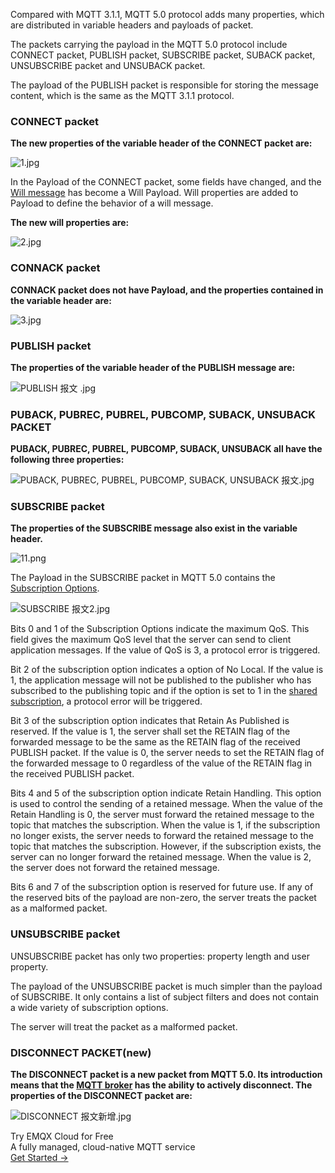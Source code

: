 Compared with MQTT 3.1.1, MQTT 5.0 protocol adds many properties, which are distributed in variable headers and payloads of packet.

The packets carrying the payload in the MQTT 5.0 protocol include CONNECT packet, PUBLISH packet, SUBSCRIBE packet, SUBACK packet, UNSUBSCRIBE packet and UNSUBACK packet.

The payload of the PUBLISH packet is responsible for storing the message content, which is the same as the MQTT 3.1.1 protocol.

### CONNECT packet

**The new properties of the variable header of the CONNECT packet are:**

![1.jpg](https://assets.emqx.com/images/52a7175d131df25693c1498c3f287658.jpg)

In the Payload of the CONNECT packet, some fields have changed, and the [Will message](https://www.emqx.com/en/blog/use-of-mqtt-will-message) has become a Will Payload. Will properties are added to Payload to define the behavior of a will message.

**The new will properties are:**

![2.jpg](https://assets.emqx.com/images/29880f8724b075a58f27caca155c4b9a.jpg)

### CONNACK packet

**CONNACK packet does not have Payload, and the properties contained in the variable header are:**

![3.jpg](https://assets.emqx.com/images/247af99b45d686958b8ca509be45aa6c.jpg)


### PUBLISH packet

**The properties of the variable header of the PUBLISH message are:**

![PUBLISH 报文  .jpg](https://assets.emqx.com/images/804db596039856802b2073d95f4779a9.jpg)



### PUBACK, PUBREC, PUBREL, PUBCOMP, SUBACK, UNSUBACK PACKET

**PUBACK, PUBREC, PUBREL, PUBCOMP, SUBACK, UNSUBACK all have the following three properties:**

![PUBACK, PUBREC, PUBREL, PUBCOMP, SUBACK, UNSUBACK 报文.jpg](https://assets.emqx.com/images/d5fa746bdd091a885b2560884d6da0fc.jpg)


### SUBSCRIBE packet

**The properties of the SUBSCRIBE message also exist in the variable header.**

![11.png](https://assets.emqx.com/images/b6b2ae013d4ca398689f9e87bc3ea536.png)


The Payload in the SUBSCRIBE packet in MQTT 5.0 contains the [Subscription Options](https://www.emqx.com/en/blog/subscription-identifier-and-subscription-options).

![SUBSCRIBE 报文2.jpg](https://assets.emqx.com/images/a019ca4b636fc8782087c8174854945c.jpg)



Bits 0 and 1 of the Subscription Options indicate the maximum QoS. This field gives the maximum QoS level that the server can send to client application messages. If the value of QoS  is 3, a protocol error is triggered.

Bit 2 of the subscription option indicates a option of No Local. If the value is 1, the application message will not be published to the publisher who has subscribed to the publishing topic and if the option is set to 1 in the [shared subscription](https://www.emqx.com/en/blog/introduction-to-mqtt5-protocol-shared-subscription), a protocol error will be triggered.

Bit 3 of the subscription option indicates that Retain As Published is reserved. If the value is 1, the server shall set the RETAIN flag of the forwarded message to be the same as the RETAIN flag of the received PUBLISH packet. If the value is 0, the server needs to set the RETAIN flag of the forwarded message to 0 regardless of the value of the RETAIN flag in the received PUBLISH packet.

Bits 4 and 5 of the subscription option indicate Retain Handling. This option is used to control the sending of a retained message. When the value of the Retain Handling is 0, the server must forward the retained message to the topic that matches the subscription. When the value is 1, if the subscription no longer exists, the server needs to forward the retained message to the topic that matches the subscription. However, if the subscription exists, the server can no longer forward the retained message. When the value is 2, the server does not forward the retained message.

Bits 6 and 7 of the subscription option is reserved for future use. If any of the reserved bits of the payload are non-zero, the server treats the packet as a malformed packet.

### UNSUBSCRIBE packet

UNSUBSCRIBE packet has only two properties: property length and user property.

The payload of the UNSUBSCRIBE packet is much simpler than the payload of SUBSCRIBE. It only contains a list of subject filters and does not contain a wide variety of subscription options.

The server will treat the packet as a malformed packet.

### DISCONNECT PACKET(new)

**The DISCONNECT packet is a new packet from MQTT 5.0. Its introduction means that the [MQTT broker](https://www.emqx.com/en/blog/the-ultimate-guide-to-mqtt-broker-comparison) has the ability to actively disconnect. The properties of the DISCONNECT packet are:**

![DISCONNECT 报文新增.jpg](https://assets.emqx.com/images/fe76d0003f158a53f9fee55a67d1a794.jpg)


<section class="promotion">
    <div>
        Try EMQX Cloud for Free
        <div class="is-size-14 is-text-normal has-text-weight-normal">A fully managed, cloud-native MQTT service</div>
    </div>
    <a href="https://accounts.emqx.com/signup?continue=https://cloud-intl.emqx.com/console/deployments/0?oper=new" class="button is-gradient px-5">Get Started →</a>
</section>
